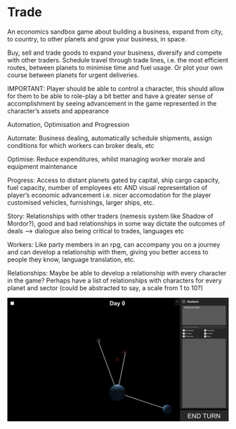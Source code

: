# Trade
An economics sandbox game about building a business, expand from city, to country, to other planets and grow your business, in space.

Buy, sell and trade goods to expand your business, diversify and compete with other traders. Schedule travel through trade lines, i.e. the most efficient routes, between planets to minimise time and fuel usage. Or plot your own course between planets for urgent deliveries. 
 
 IMPORTANT: Player should be able to control a character, this should allow for them to be able to role-play a bit better and have a greater sense of accomplishment by seeing advancement in the game represented in the character’s assets and appearance

Automation, Optimisation and Progression

Automate: Business dealing, automatically schedule shipments, assign conditions for which workers can broker deals, etc

Optimise: Reduce expenditures, whilst managing worker morale and equipment maintenance

Progress: Access to distant planets gated by capital, ship cargo capacity, fuel capacity, number of employees etc AND visual representation of player’s economic advancement i.e. nicer accomodation for the player customised vehicles, furnishings, larger ships, etc. 

Story: Relationships with other traders (nemesis system like Shadow of Mordor?), good and bad relationships in some way dictate the outcomes of deals —> dialogue also being critical to trades, languages etc

Workers: Like party members in an rpg, can accompany you on a journey and can develop a relationship with them, giving you better access to people they know, language translation, etc.

Relationships: Maybe be able to develop a relationship with every character in the game? Perhaps have a list of relationships with characters for every planet and sector (could be abstracted to say, a scale from 1 to 10?)
 
![alt text](https://github.com/pericles-tpt/Trade/blob/master/screenshot.png?raw=true)
